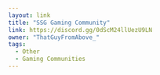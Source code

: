 ```yaml
---
layout: link
title: "SSG Gaming Community"
link: https://discord.gg/0dScM24llUezU9LN
owner: "ThatGuyFromAbove_"
tags: 
  - Other
  - Gaming Communities
---
```

